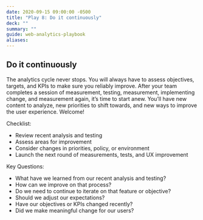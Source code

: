 ```yaml
---
date: 2020-09-15 09:00:00 -0500
title: "Play 8: Do it continuously"
deck: ""
summary: ""
guide: web-analytics-playbook
aliases:
---
```

## Do it continuously

The analytics cycle never stops. You will always have to assess objectives, targets, and KPIs to make sure you reliably improve. After your team completes a session of measurement, testing, measurement, implementing change, and measurement again, it’s time to start anew. You’ll have new content to analyze, new priorities to shift towards, and new ways to improve the user experience. Welcome!

Checklist:

- Review recent analysis and testing
- Assess areas for improvement
- Consider changes in priorities, policy, or environment
- Launch the next round of measurements, tests, and UX improvement

Key Questions:

- What have we learned from our recent analysis and testing?
- How can we improve on that process?
- Do we need to continue to iterate on that feature or objective?
- Should we adjust our expectations?
- Have our objectives or KPIs changed recently?
- Did we make meaningful change for our users?